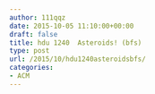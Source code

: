 ```yaml
---
author: 111qqz
date: 2015-10-05 11:10:00+00:00
draft: false
title: hdu 1240  Asteroids! (bfs)
type: post
url: /2015/10/hdu1240asteroidsbfs/
categories:
- ACM
---
```


